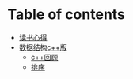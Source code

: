 # Table of contents

* [读书心得](README.md)
* [数据结构c++版](yu-bei-zhi-shi/README.md)
  * [c++回顾](yu-bei-zhi-shi/c++-hui-gu.md)
  * [排序](yu-bei-zhi-shi/pai-xu.md)

